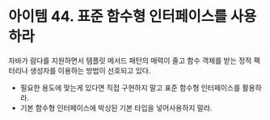 # 아이템 44. 표준 함수형 인터페이스를 사용하라
자바가 람다를 지원하면서 템플릿 메서드 패턴의 매력이 줄고 함수 객체를 받는 정적 팩터리나 생성자를 이용하는 방법이 선호되고 있다.

- 필요한 용도에 맞는게 있다면 직접 구현하지 말고 표준 함수형 인터페이스를 활용하라.
- 기본 함수형 인터페이스에 박싱된 기본 타입을 넣어사용하지 말라.